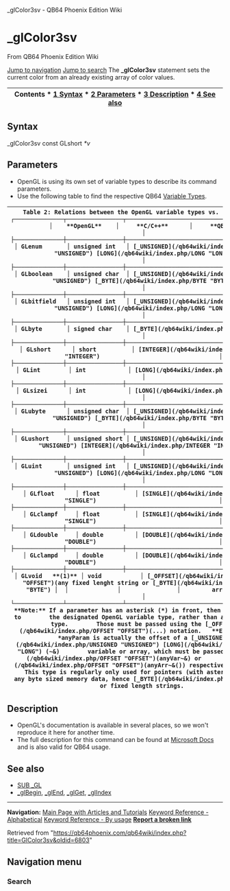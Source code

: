 


\_glColor3sv - QB64 Phoenix Edition Wiki








# \_glColor3sv



From QB64 Phoenix Edition Wiki



[Jump to navigation](#mw-head)
[Jump to search](#searchInput)
The **\_glColor3sv** statement sets the current color from an already existing array of color values.


  






| Contents * [1 Syntax](#Syntax) * [2 Parameters](#Parameters) * [3 Description](#Description) * [4 See also](#See_also) |
| --- |


## Syntax


\_glColor3sv const GLshort *\*v*
  




## Parameters


* OpenGL is using its own set of variable types to describe its command parameters.
* Use the following table to find the respective QB64 [Variable Types](/qb64wiki/index.php/Variable_Types "Variable Types").




| ```    Table 2: Relations between the OpenGL variable types vs. C/C++ and QB64.  ┌──────────────┬────────────────┬──────────────────────────────────────────┐  │    **OpenGL**    │     **C/C++**      │     **QB64**                                 │  ├──────────────┼────────────────┼──────────────────────────────────────────┤  │ GLenum       │ unsigned int   │ [_UNSIGNED](/qb64wiki/index.php/UNSIGNED "UNSIGNED") [LONG](/qb64wiki/index.php/LONG "LONG")                           │  ├──────────────┼────────────────┼──────────────────────────────────────────┤  │ GLboolean    │ unsigned char  │ [_UNSIGNED](/qb64wiki/index.php/UNSIGNED "UNSIGNED") [_BYTE](/qb64wiki/index.php/BYTE "BYTE")                          │  ├──────────────┼────────────────┼──────────────────────────────────────────┤  │ GLbitfield   │ unsigned int   │ [_UNSIGNED](/qb64wiki/index.php/UNSIGNED "UNSIGNED") [LONG](/qb64wiki/index.php/LONG "LONG")                           │  ├──────────────┼────────────────┼──────────────────────────────────────────┤  │ GLbyte       │ signed char    │ [_BYTE](/qb64wiki/index.php/BYTE "BYTE")                                    │  ├──────────────┼────────────────┼──────────────────────────────────────────┤  │ GLshort      │ short          │ [INTEGER](/qb64wiki/index.php/INTEGER "INTEGER")                                  │  ├──────────────┼────────────────┼──────────────────────────────────────────┤  │ GLint        │ int            │ [LONG](/qb64wiki/index.php/LONG "LONG")                                     │  ├──────────────┼────────────────┼──────────────────────────────────────────┤  │ GLsizei      │ int            │ [LONG](/qb64wiki/index.php/LONG "LONG")                                     │  ├──────────────┼────────────────┼──────────────────────────────────────────┤  │ GLubyte      │ unsigned char  │ [_UNSIGNED](/qb64wiki/index.php/UNSIGNED "UNSIGNED") [_BYTE](/qb64wiki/index.php/BYTE "BYTE")                          │  ├──────────────┼────────────────┼──────────────────────────────────────────┤  │ GLushort     │ unsigned short │ [_UNSIGNED](/qb64wiki/index.php/UNSIGNED "UNSIGNED") [INTEGER](/qb64wiki/index.php/INTEGER "INTEGER")                        │  ├──────────────┼────────────────┼──────────────────────────────────────────┤  │ GLuint       │ unsigned int   │ [_UNSIGNED](/qb64wiki/index.php/UNSIGNED "UNSIGNED") [LONG](/qb64wiki/index.php/LONG "LONG")                           │  ├──────────────┼────────────────┼──────────────────────────────────────────┤  │ GLfloat      │ float          │ [SINGLE](/qb64wiki/index.php/SINGLE "SINGLE")                                   │  ├──────────────┼────────────────┼──────────────────────────────────────────┤  │ GLclampf     │ float          │ [SINGLE](/qb64wiki/index.php/SINGLE "SINGLE")                                   │  ├──────────────┼────────────────┼──────────────────────────────────────────┤  │ GLdouble     │ double         │ [DOUBLE](/qb64wiki/index.php/DOUBLE "DOUBLE")                                   │  ├──────────────┼────────────────┼──────────────────────────────────────────┤  │ GLclampd     │ double         │ [DOUBLE](/qb64wiki/index.php/DOUBLE "DOUBLE")                                   │  ├──────────────┼────────────────┼──────────────────────────────────────────┤  │ GLvoid   **(1)** │ void           │ [_OFFSET](/qb64wiki/index.php/OFFSET "OFFSET")(any fixed lenght string or [_BYTE](/qb64wiki/index.php/BYTE "BYTE") │  │              │                │         array element)                   │  └──────────────┴────────────────┴──────────────────────────────────────────┘  **Note:** If a parameter has an asterisk (*) in front, then it's a pointer to        the designated OpenGL variable type, rather than a value of that type.        Those must be passed using the [_OFFSET](/qb64wiki/index.php/OFFSET "OFFSET")(...) notation.   **E.g.**  GLuint *anyParam is actually the offset of a [_UNSIGNED](/qb64wiki/index.php/UNSIGNED "UNSIGNED") [LONG](/qb64wiki/index.php/LONG "LONG") (~&)        variable or array, which must be passed as [_OFFSET](/qb64wiki/index.php/OFFSET "OFFSET")(anyVar~&) or        [_OFFSET](/qb64wiki/index.php/OFFSET "OFFSET")(anyArr~&()) respectively.    **(1)**  This type is regularly only used for pointers (with asterisk (*)) to        any byte sized memory data, hence [_BYTE](/qb64wiki/index.php/BYTE "BYTE") or fixed length strings.  ``` |
| --- |


  




## Description


* OpenGL's documentation is available in several places, so we won't reproduce it here for another time.
* The full description for this command can be found at [Microsoft Docs](https://learn.microsoft.com/en-us/windows/win32/opengl/glcolor3sv) and is also valid for QB64 usage.


  




## See also


* [SUB \_GL](/qb64wiki/index.php/GL "GL")
* [\_glBegin](/qb64wiki/index.php/GlBegin "GlBegin"), [\_glEnd](/qb64wiki/index.php/GlEnd "GlEnd"), [\_glGet](https://learn.microsoft.com/en-us/windows/win32/opengl/glgetbooleanv--glgetdoublev--glgetfloatv--glgetintegerv), [\_glIndex](https://learn.microsoft.com/en-us/windows/win32/opengl/glindex-functions)


  






---


**Navigation:**
[Main Page with Articles and Tutorials](/qb64wiki/index.php/Main_Page "Main Page")
[Keyword Reference - Alphabetical](/qb64wiki/index.php/Keyword_Reference_-_Alphabetical "Keyword Reference - Alphabetical")
[Keyword Reference - By usage](/qb64wiki/index.php/Keyword_Reference_-_By_usage "Keyword Reference - By usage")
**[Report a broken link](https://qb64phoenix.com/forum/showthread.php?tid=2800)**  





Retrieved from "<https://qb64phoenix.com/qb64wiki/index.php?title=GlColor3sv&oldid=6803>"




## Navigation menu








### Search





















